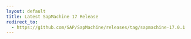 ```yaml
---
layout: default
title: Latest SapMachine 17 Release
redirect_to:
  - https://github.com/SAP/SapMachine/releases/tag/sapmachine-17.0.1
---
```

